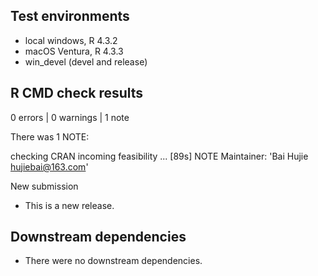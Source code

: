 

## Test environments
* local windows, R 4.3.2
* macOS Ventura, R 4.3.3
* win_devel (devel and release)

## R CMD check results

0 errors | 0 warnings | 1 note

There was 1 NOTE:

checking CRAN incoming feasibility ... [89s] NOTE
  Maintainer: 'Bai Hujie <hujiebai@163.com>'
  
  New submission

* This is a new release.

## Downstream dependencies
* There were no downstream dependencies.

